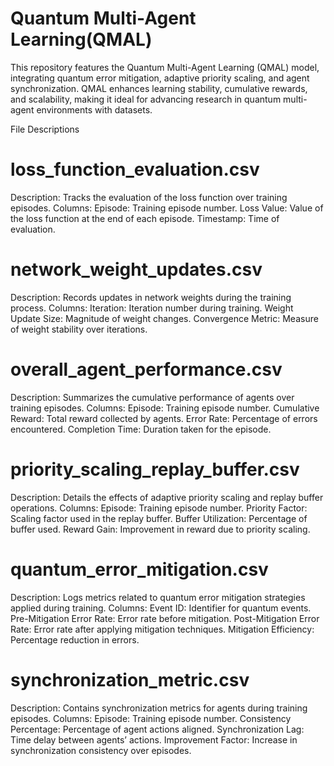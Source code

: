 # Quantum Multi-Agent Learning(QMAL)
This repository features the Quantum Multi-Agent Learning (QMAL) model, integrating quantum error mitigation, adaptive priority scaling, and agent synchronization. QMAL enhances learning stability, cumulative rewards, and scalability, making it ideal for advancing research in quantum multi-agent environments with datasets.

File Descriptions
# loss_function_evaluation.csv
Description: Tracks the evaluation of the loss function over training episodes.
Columns:
Episode: Training episode number.
Loss Value: Value of the loss function at the end of each episode.
Timestamp: Time of evaluation.

# network_weight_updates.csv
Description: Records updates in network weights during the training process.
Columns:
Iteration: Iteration number during training.
Weight Update Size: Magnitude of weight changes.
Convergence Metric: Measure of weight stability over iterations.

# overall_agent_performance.csv
Description: Summarizes the cumulative performance of agents over training episodes.
Columns:
Episode: Training episode number.
Cumulative Reward: Total reward collected by agents.
Error Rate: Percentage of errors encountered.
Completion Time: Duration taken for the episode.

# priority_scaling_replay_buffer.csv
Description: Details the effects of adaptive priority scaling and replay buffer operations.
Columns:
Episode: Training episode number.
Priority Factor: Scaling factor used in the replay buffer.
Buffer Utilization: Percentage of buffer used.
Reward Gain: Improvement in reward due to priority scaling.

# quantum_error_mitigation.csv
Description: Logs metrics related to quantum error mitigation strategies applied during training.
Columns:
Event ID: Identifier for quantum events.
Pre-Mitigation Error Rate: Error rate before mitigation.
Post-Mitigation Error Rate: Error rate after applying mitigation techniques.
Mitigation Efficiency: Percentage reduction in errors.

# synchronization_metric.csv
Description: Contains synchronization metrics for agents during training episodes.
Columns:
Episode: Training episode number.
Consistency Percentage: Percentage of agent actions aligned.
Synchronization Lag: Time delay between agents’ actions.
Improvement Factor: Increase in synchronization consistency over episodes.
